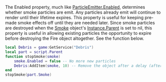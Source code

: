 The Enabled property, much like [ParticleEmitter.Enabled](https://developer.roblox.com/en-us/api-reference/property/ParticleEmitter/Enabled), determines whether smoke particles are emit. Any particles already emit will continue to render until their lifetime expires. This property is useful for keeping pre-made smoke effects off until they are needed later. Since smoke particles are destroyed when the [Smoke](https://developer.roblox.com/en-us/api-reference/class/Smoke) object's [Instance.Parent](https://developer.roblox.com/en-us/api-reference/property/Instance/Parent) is set to nil, this property is useful in allowing existing particles the opportunity to expire before destroying the Fire object altogether. See the function below.

```lua
local Debris = game:GetService("Debris")
local part = script.Parent
function stopSmoke(smoke)
    smoke.Enabled = false -- No more new particles
    Debris:AddItem(smoke, 10) -- Remove the object after a delay (after existing particles have expired)
end
stopSmoke(part.Smoke)
```